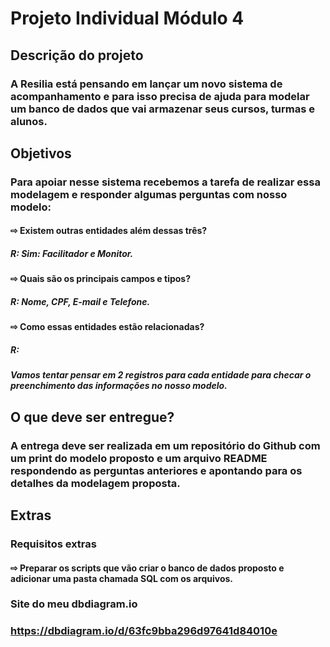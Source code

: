 # Projeto Individual Módulo 4
## Descrição do projeto
### A Resilia está pensando em lançar um novo sistema de acompanhamento e para isso precisa de ajuda para modelar um banco de dados que vai armazenar seus cursos, turmas e alunos.

## Objetivos 
### Para apoiar nesse sistema recebemos a tarefa de realizar essa modelagem e responder algumas perguntas com nosso modelo:
#### ⇨ Existem outras entidades além dessas três?
##### R: Sim: Facilitador e Monitor.

#### ⇨ Quais são os principais campos e tipos?
##### R: Nome, CPF, E-mail e Telefone.

#### ⇨ Como essas entidades estão relacionadas?
##### R: 


##### Vamos tentar pensar em 2 registros para cada entidade para checar o preenchimento das informações no nosso modelo.

## O que deve ser entregue? 
### A entrega deve ser realizada em um repositório do Github com um print do modelo proposto e um arquivo README respondendo as perguntas anteriores e apontando para os detalhes da modelagem proposta.

## Extras 
### Requisitos extras 
#### ⇨ Preparar os scripts que vão criar o banco de dados proposto e adicionar uma pasta chamada SQL com os arquivos.

### Site do meu dbdiagram.io 
### https://dbdiagram.io/d/63fc9bba296d97641d84010e

